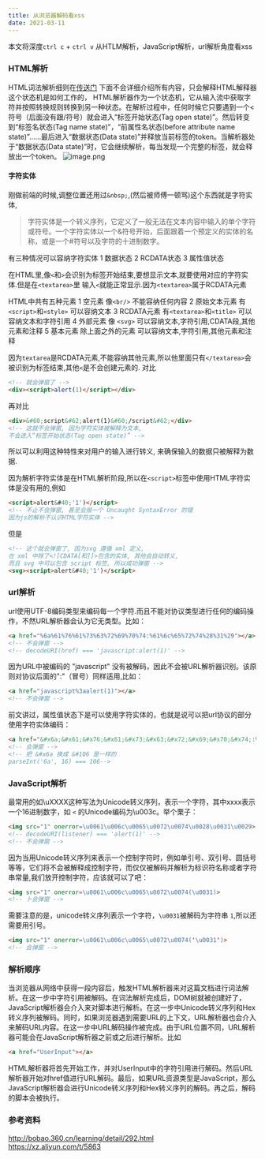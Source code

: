 ```yaml
---
title: 从浏览器解码看xss
date: 2021-03-11
---
```

本文将深度`ctrl c` + `ctrl v` 从HTLM解析，JavaScript解析，url解析角度看xss

### HTML解析
HTML词法解析细则在[传送门](https://html.spec.whatwg.org/multipage/parsing.html#tokenization) 下面不会详细介绍所有内容，只会解释HTML解释器这个状态机是如何工作的，
HTML解析器作为一个状态机，它从输入流中获取字符并按照转换规则转换到另一种状态。在解析过程中，任何时候它只要遇到一个<符号（后面没有跟/符号）就会进入“标签开始状态(Tag open state)”。然后转变到“标签名状态(Tag name state)”，“前属性名状态(before attribute name state)”……最后进入“数据状态(Data state)”并释放当前标签的token。当解析器处于“数据状态(Data state)”时，它会继续解析，每当发现一个完整的标签，就会释放出一个token。
![image.png](https://segmentfault.com/img/bVcPsXH)

#### 字符实体
刚做前端的时候,调整位置还用过`&nbsp;`,(然后被师傅一顿骂)这个东西就是字符实体,
>字符实体是一个转义序列，它定义了一般无法在文本内容中输入的单个字符或符号。一个字符实体以一个&符号开始，后面跟着一个预定义的实体的名称，或是一个#符号以及字符的十进制数字。

有三种情况可以容纳字符实体
1 数据状态
2 RCDATA状态
3 属性值状态

在HTML里,像`<`和`>`会识别为标签开始结束,要想显示文本,就要使用对应的字符实体.但是在`<textarea>`里 输入`<`就能正常显示.因为`<textarea>`属于RCDATA元素

HTML中共有五种元素
1 空元素 像`<br/>` 不能容纳任何内容
2 原始文本元素 有`<script>`和`<style>` 可以容纳文本
3 RCDATA元素 有`<textarea>`和`<title>` 可以容纳文本和字符引用
4 外部元素 像 `<svg>` 可以容纳文本,字符引用,CDATA段,其他元素和注释
5 基本元素 除上面之外的元素 可以容纳文本,字符引用,其他元素和注释

因为`textarea`是RCDATA元素,不能容纳其他元素,所以他里面只有`</textarea>`会被识别为标签结束,其他`<`是不会创建元素的. 对比
```html
<!-- 就会弹窗了 -->
<div><script>alert(1)</script></div>
```
再对比
```html
<div>&#60;script&#62;alert(1)&#60;/script&#62;</div>
<!-- 这就不会弹窗, 因为字符实体被解释为文本, 
不会进入“标签开始状态(Tag open state)” -->
```
所以可以利用这种特性来对用户的输入进行转义, 来确保输入的数据只被解释为数据.

因为解析字符实体是在HTML解析阶段,所以在`<script>`标签中使用HTML字符实体是没有用的,例如
```html
<script>alert&#40;'1')</script>
<!-- 不止不会弹窗, 甚至会报一个 Uncaught SyntaxError 的错
因为js的解析不认识HTML字符实体 -->
```
但是
```html
<!-- 这个就会弹窗了, 因为svg 遵循 xml 定义,
在 xml 中除了<![CDATA[和]]>包含的实体, 其他会自动转义,
而且 svg 中可以包含 script 标签, 所以成功弹窗 -->
<svg><script>alert&#40;'1')</script>
```
### url解析
url使用UTF-8编码类型来编码每一个字符.而且不能对协议类型进行任何的编码操作，不然URL解析器会认为它无类型。比如：  
```html
<a href="%6a%61%76%61%73%63%72%69%70%74:%61%6c%65%72%74%28%31%29"></a>
<!-- 不会弹窗 -->
<!-- decodeURI(href) === 'javascript:alert(1)' -->
```
因为URL中被编码的 "javascript" 没有被解码，因此不会被URL解析器识别。该原则对协议后面的":"（冒号）同样适用,比如：
```html
<a href="javascript%3aalert(1)"></a>
<!-- 不会弹窗 -->
```
前文讲过，属性值状态下是可以使用字符实体的，也就是说可以把url协议的部分使用字符实体编码：
```html
<a href="&#x6a;&#x61;&#x76;&#x61;&#x73;&#x63;&#x72;&#x69;&#x70;&#x74;:%61%6c%65%72%74%28%31%29"></a>
<!-- 会弹窗 -->
<!-- 把 &#x6a 换成 &#106 是一样的  
parseInt('6a', 16) === 106-->
```

### JavaScript解析
最常用的如\uXXXX这种写法为Unicode转义序列，表示一个字符，其中xxxx表示一个16进制数字，如 `<` 的Unicode编码为\u003c。举个栗子：
```html
<img src="1" onerror=\u0061\u006c\u0065\u0072\u0074\u0028\u0031\u0029>
<!-- decodeURI(listener) === 'alert(1)' -->
<!-- 不会弹窗 -->
```
因为当用Unicode转义序列来表示一个控制字符时，例如单引号、双引号、圆括号等等，它们将不会被解释成控制字符，而仅仅被解码并解析为标识符名称或者字符串常量,我们放开控制字符，应该就可以了吧：
```html
<img src="1" onerror=\u0061\u006c\u0065\u0072\u0074(\u0031)>
<!-- 卜会弹窗 -->
```
需要注意的是，unicode转义序列表示一个字符，`\u0031`被解码为字符串 `1`,所以还需要用引号。
```html
<img src="1" onerror=\u0061\u006c\u0065\u0072\u0074('\u0031')>
<!-- 会弹窗 -->
```
### 解析顺序
当浏览器从网络中获得一段内容后，触发HTML解析器来对这篇文档进行词法解析。在这一步中字符引用被解码。在词法解析完成后，DOM树就被创建好了，JavaScript解析器会介入来对脚本进行解析。在这一步中Unicode转义序列和Hex转义序列被解码。同时，如果浏览器遇到需要URL的上下文，URL解析器也会介入来解码URL内容。在这一步中URL解码操作被完成。由于URL位置不同，URL解析器可能会在JavaScript解析器之前或之后进行解析。比如
```html
<a href="UserInput"></a>
```
HTML解析器将首先开始工作，并对UserInput中的字符引用进行解码。然后URL解析器开始对href值进行URL解码。最后，如果URL资源类型是JavaScript，那么JavaScript解析器会进行Unicode转义序列和Hex转义序列的解码。再之后，解码的脚本会被执行。

### 参考资料
http://bobao.360.cn/learning/detail/292.html  
https://xz.aliyun.com/t/5863
